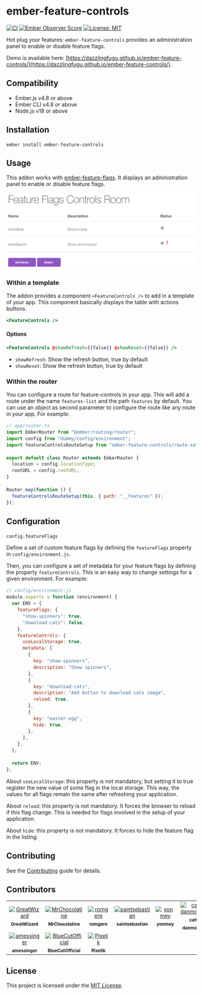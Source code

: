 # ember-feature-controls

[![CI](https://github.com/DazzlingFugu/ember-feature-controls/actions/workflows/ci.yml/badge.svg)](https://github.com/DazzlingFugu/ember-feature-controls/actions/workflows/ci.yml) [![Ember Observer Score](https://emberobserver.com/badges/ember-feature-controls.svg)](https://emberobserver.com/addons/ember-feature-controls) [![License: MIT](https://img.shields.io/badge/License-MIT-yellow.svg)](https://opensource.org/licenses/MIT)

Hot plug your features: `ember-feature-controls` provides an administration panel to enable or disable feature flags.

Demo is available here: [https://dazzlingfugu.github.io/ember-feature-controls/](https://dazzlingfugu.github.io/ember-feature-controls/).

## Compatibility

- Ember.js v4.8 or above
- Ember CLI v4.8 or above
- Node.js v18 or above

## Installation

```
ember install ember-feature-controls
```

## Usage

This addon works with [ember-feature-flags](https://github.com/kategengler/ember-feature-flags).
It displays an administration panel to enable or disable feature flags.

![Screenshot](/docs/screenshot.png)

### Within a template

The addon provides a component `<FeatureControls />` to add in a template of your app.
This component basically displays the table with actions buttons.

```hbs
<FeatureControls />
```

#### Options

```hbs
<FeatureControls @showRefresh={{false}} @showReset={{false}} />
```

- `showRefresh`: Show the refresh button, true by default
- `showReset`: Show the refresh button, true by default

### Within the router

You can configure a route for feature-controls in your app. This will add a route under the name `features-list` and the path `features` by default. You can use an object as second parameter to configure the route like any route in your app. For example:

```js
// app/router.ts
import EmberRouter from "@ember/routing/router";
import config from "dummy/config/environment";
import featureControlsRouteSetup from "ember-feature-controls/route-setup";

export default class Router extends EmberRouter {
  location = config.locationType;
  rootURL = config.rootURL;
}

Router.map(function () {
  featureControlsRouteSetup(this, { path: "__features" });
});
```

## Configuration

`config.featureFlags`

Define a set of custom feature flags by defining the `featureFlags` property in `config/environment.js`.

Then, you can configure a set of metadata for your feature flags by defining the property `featureControls`. This is an easy way to change settings for a given environment. For example:

```js
// config/environment.js
module.exports = function (environment) {
  var ENV = {
    featureFlags: {
      "show-spinners": true,
      "download-cats": false,
    },
    featureControls: {
      useLocalStorage: true,
      metadata: [
        {
          key: "show-spinners",
          description: "Show spinners",
        },
        {
          key: "download-cats",
          description: "Add button to download cats image",
          reload: true,
        },
        {
          key: "easter-egg",
          hide: true,
        },
      ],
    },
  };

  return ENV;
};
```

About `useLocalStorage`: this property is not mandatory, but setting it to true register the new value of some flag in the local storage. This way, the values for all flags remain the same after refreshing your application.

About `reload`: this property is not mandatory. It forces the browser to reload if this flag change. This is needed for flags involved in the setup of your application.

About `hide`: this property is not mandatory. It forces to hide the feature flag in the listing.

## Contributing

See the [Contributing](CONTRIBUTING.md) guide for details.

## Contributors

<!-- readme: contributors,ember-tomster/- -start -->
<table>
<tr>
    <td align="center">
        <a href="https://github.com/GreatWizard">
            <img src="https://avatars.githubusercontent.com/u/1322081?v=4" width="100;" alt="GreatWizard"/>
            <br />
            <sub><b>GreatWizard</b></sub>
        </a>
    </td>
    <td align="center">
        <a href="https://github.com/MrChocolatine">
            <img src="https://avatars.githubusercontent.com/u/47531779?v=4" width="100;" alt="MrChocolatine"/>
            <br />
            <sub><b>MrChocolatine</b></sub>
        </a>
    </td>
    <td align="center">
        <a href="https://github.com/romgere">
            <img src="https://avatars.githubusercontent.com/u/13900970?v=4" width="100;" alt="romgere"/>
            <br />
            <sub><b>romgere</b></sub>
        </a>
    </td>
    <td align="center">
        <a href="https://github.com/saintsebastian">
            <img src="https://avatars.githubusercontent.com/u/8288415?v=4" width="100;" alt="saintsebastian"/>
            <br />
            <sub><b>saintsebastian</b></sub>
        </a>
    </td>
    <td align="center">
        <a href="https://github.com/yonmey">
            <img src="https://avatars.githubusercontent.com/u/3025706?v=4" width="100;" alt="yonmey"/>
            <br />
            <sub><b>yonmey</b></sub>
        </a>
    </td>
    <td align="center">
        <a href="https://github.com/cah-danmonroe">
            <img src="https://avatars.githubusercontent.com/u/11519684?v=4" width="100;" alt="cah-danmonroe"/>
            <br />
            <sub><b>cah-danmonroe</b></sub>
        </a>
    </td></tr>
<tr>
    <td align="center">
        <a href="https://github.com/amessinger">
            <img src="https://avatars.githubusercontent.com/u/3007703?v=4" width="100;" alt="amessinger"/>
            <br />
            <sub><b>amessinger</b></sub>
        </a>
    </td>
    <td align="center">
        <a href="https://github.com/BlueCutOfficial">
            <img src="https://avatars.githubusercontent.com/u/22059380?v=4" width="100;" alt="BlueCutOfficial"/>
            <br />
            <sub><b>BlueCutOfficial</b></sub>
        </a>
    </td>
    <td align="center">
        <a href="https://github.com/Pixelik">
            <img src="https://avatars.githubusercontent.com/u/1423394?v=4" width="100;" alt="Pixelik"/>
            <br />
            <sub><b>Pixelik</b></sub>
        </a>
    </td></tr>
</table>
<!-- readme: contributors,ember-tomster/- -end -->

## License

This project is licensed under the [MIT License](LICENSE.md).
